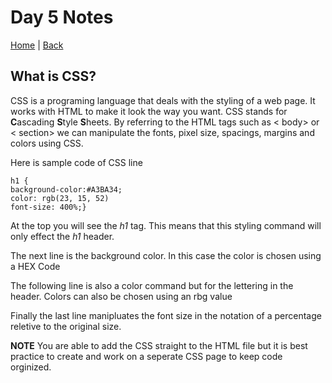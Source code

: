 # Day 5  Notes

[Home](/README.md) | [Back](/102-main/102TableofContents.md)

## What is CSS?

CSS is a programing language that deals with the styling of a web page.  It works with HTML to make it look the way you want. CSS stands for **C**ascading **S**tyle **S**heets. By referring to the HTML tags such as < body> or < section> we can manipulate the fonts, pixel size, spacings, margins and colors using CSS. 

Here is sample code of CSS line

    h1 {
    background-color:#A3BA34;
    color: rgb(23, 15, 52) 
    font-size: 400%;}

At the top you will see the _h1_ tag. This means that this styling command will only effect the _h1_ header. 

The next line is the background color. In this case the color is chosen using a HEX Code

The following line is also a color command but for the lettering in the header. Colors can also be chosen using an rbg value

Finally the last line manipluates the font size in the notation of a percentage reletive to the original size.

**NOTE** You are able to add the CSS straight to the HTML file but it is best practice to create and work on a seperate CSS page to keep code orginized. 